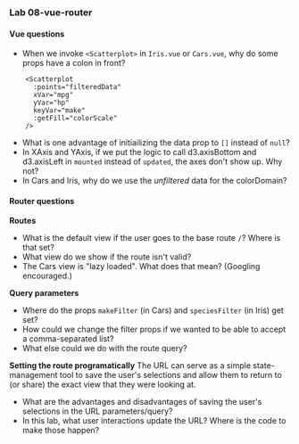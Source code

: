 ### Lab 08-vue-router

#### Vue questions
* When we invoke `<Scatterplot>` in `Iris.vue` or `Cars.vue`, why do some props have a colon in front?
```
    <Scatterplot 
      :points="filteredData"
      xVar="mpg"
      yVar="hp"
      keyVar="make"
      :getFill="colorScale"
    />
```
* What is one advantage of initiailizing the data prop to `[]` instead of `null`?
* In XAxis and YAxis, if we put the logic to call d3.axisBottom and d3.axisLeft in `mounted` instead of `updated`, the axes don't show up. Why not?
* In Cars and Iris, why do we use the _unfiltered_ data for the colorDomain?

#### Router questions
**Routes**
* What is the default view if the user goes to the base route `/`? Where is that set?
* What view do we show if the route isn't valid?
* The Cars view is "lazy loaded". What does that mean? (Googling encouraged.)

**Query parameters**
* Where do the props `makeFilter` (in Cars) and `speciesFilter` (in Iris) get set?
* How could we change the filter props if we wanted to be able to accept a comma-separated list?
* What else could we do with the route query?

**Setting the route programatically**
The URL can serve as a simple state-management tool to save the user's selections and allow them to return to (or share) the exact view that they were looking at. 
* What are the advantages and disadvantages of saving the user's selections in the URL parameters/query?
* In this lab, what user interactions update the URL? Where is the code to make those happen?